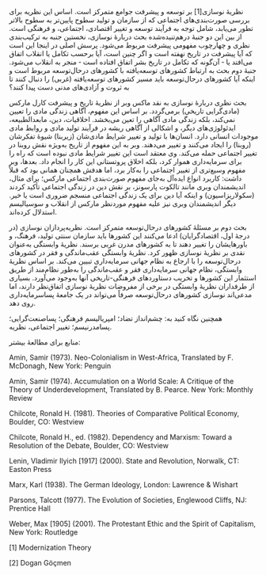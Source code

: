   نظریهٔ نوسازی[1] بر توسعه و پیشرفت جوامع متمرکز است. اساس این نظریه برای بررسی صورت‌بندی‌های اجتماعی که از سازمان و تولید سطوح پایین‌تر به سطوح بالاتر تطور می‌یابد، شامل توجه به فرآیند توسعه و تغییر اقتصادی، اجتماعی، و فرهنگی است. از بین این دو جنبهٔ درهم‌تنیده‌شده بحث دربارهٔ نوسازی، نخستین جنبه به ترکیب‌بندی نظری و چهارچوب مفهومی پیشرفت مربوط می‌شود. پرسش اصلی در اینجا این است که آیا پیشرفت در تاریخ نهفته است و اگر چنین است، آیا برحسب تکامل یا انقلاب اتفاق می‌افتد یا ‐ آن‌گونه که تکامل در تاریخ بشر اتفاق افتاده است ‐ منجر به انقلاب می‌شود. جنبهٔ دوم بحث به ارتباط کشورهای توسعه‌یافته با کشورهای درحال‌توسعه مربوط است و اینکه آیا کشورهای درحال‌توسعه باید مسیر کشورهای توسعه‌یافته (غربی) را دنبال کنند تا به ثروت و آزادی‌های مدنی دست پیدا کنند؟

بحث نظری دربارهٔ نوسازی به نقد ماکس وبر از نظریهٔ تاریخ و پیشرفت کارل مارکس (مادی‌گرایی تاریخی) برمی‌گردد. بر اساس این مفهوم، آگاهی زندگی مادی را تعیین نمی‌کند، بلکه زندگی مادی آگاهی را تعین می‌بخشد. اخلاقیات، دین، مابعدالطبیعه، ایدئولوژی‌های دیگر، و اشکالی از آگاهی ریشه در فرآیند تولید مادی و روابط مادی موجودات انسانی دارد. انسان‌ها با تولید و تغییر شرایط مادی‌شان (زیربنا) شیوهٔ تفکرشان (روبنا) را ایجاد می‌کنند و تغییر می‌دهند. وبر به این مفهوم از تاریخ به‌ویژه نقش روبنا در تغییر اجتماعی حمله می‌کند. وی معتقد است این تغییر شرایط مادی نبوده است که راه را برای سرمایه‌داری هموار کرد، بلکه اخلاق پروتستانی این کار را انجام داد. بعدها، وبر مفهوم وسیع‌تری از تغییر اجتماعی را به‌کار برد، اما هدفش همچنان همانی بود که قبلاً داشت: کاربرد انواع ایده‌آل به‌جای مفهوم صورت‌بندی اجتماعی مارکس؛ برای مثال، اندیشمندان وبری مانند تالکوت پارسونز، بر نقش دین در زندگی اجتماعی تأکید کردند (سکولاریزاسیون) و اینکه آیا دین برای یک زندگی اجتماعی منسجم ضروری است یا خیر. دیگر اندیشمندان وبری نیز علیه مفهوم موردنظر مارکس از انقلاب و سوسیالیسم استدلال کرده‌اند.

بحث دوم بر مسئلهٔ کشورهای درحال‌توسعه متمرکز است. نظریه‌پردازان نوسازی (در درجهٔ اول، اقتصادگرایان) ادعا می‌کنند این کشورها باید سازمان سنتی تولید، فرهنگ، و باورهایشان را تغییر دهند تا به کشورهای مدرن غربی برسند. نظریهٔ وابستگی به‌عنوان نقدی بر نظریهٔ نوسازی ظهور کرد. نظریهٔ وابستگی عقب‌ماندگی و فقر در کشورهای درحال‌توسعه را با ارجاع به نظام جهانی سرمایه‌داری تبیین می‌کند. بر اساس نظریهٔ وابستگی، نظام جهانی سرمایه‌داری فقر و عقب‌ماندگی را به‌طور نظام‌مند از طریق استثمار این کشورها و تخریب دستاوردهای فرهنگی-تاریخی آنها به‌وجود می‌آورد. بسیاری از طرفداران نظریهٔ وابستگی در برخی از مفروضات نظریهٔ نوسازی اتفاق‌نظر دارند، اما مدعی‌اند نوسازی کشورهای درحال‌توسعه صرفاً می‌تواند در یک جامعهٔ پساسرمایه‌داری روی دهد.

همچنین نگاه کنید به: چشم‌انداز تضاد؛ امپریالیسم فرهنگی؛ پساصنعت‌گرایی؛ پسامدرنیسم؛ تغییر اجتماعی، نظریه.

منابع برای مطالعهٔ بیشتر:

Amin, Samir (1973). Neo-Colonialism in West-Africa, Translated by F. McDonagh, New York: Penguin

Amin, Samir (1974). Accumulation on a World Scale: A Critique of the Theory of Underdevelopment, Translated by B. Pearce. New York: Monthly Review

Chilcote, Ronald H. (1981). Theories of Comparative Political Economy, Boulder, CO: Westview

Chilcote, Ronald H., ed. (1982). Dependency and Marxism: Toward a Resolution of the Debate, Boulder, CO: Westview

Lenin, Vladimir Ilyich [1917] (2000). State and Revolution, Norwalk, CT: Easton Press

Marx, Karl (1938). The German Ideology, London: Lawrence & Wishart

Parsons, Talcott (1977). The Evolution of Societies, Englewood Cliffs, NJ: Prentice Hall

Weber, Max [1905] (2001). The Protestant Ethic and the Spirit of Capitalism, New York: Routledge

 [1] Modernization Theory

 [2] Dogan Göçmen

 

 

 

 